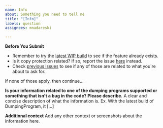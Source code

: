 ```yaml
---
name: Info
about: Something you need to tell me
title: "[Info]"
labels: question
assignees: mnadareski

---
```


**Before You Submit**

- Remember to try the [latest WIP build](https://github.com/SabreTools/MPF/releases/tag/rolling) to see if the feature already exists.
- Is it copy protection related? If so, report the issue [here](https://github.com/SabreTools/BinaryObjectScanner/issues) instead.
- Check [previous issues](https://github.com/SabreTools/MPF/issues) to see if any of those are related to what you're about to ask for.

If none of those apply, then continue...

**Is your information related to one of the dumping programs supported or something that isn't a bug in the code? Please describe.**
A clear and concise description of what the information is. Ex. With the latest build of DumpingProgram, it [...]

**Additional context**
Add any other context or screenshots about the information here.

